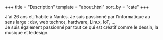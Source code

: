 +++
title = "Description"
template = "about.html"
sort_by = "date"
+++

J'ai 26 ans et j'habite à Nantes. Je suis passionné par l'informatique au sens large : dev, web technos, hardware, Linux, IoT, ... <br />
Je suis également passionné par tout ce qui est créatif comme le dessin, la musique et le design.
